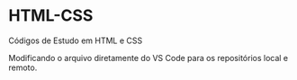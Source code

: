 # HTML-CSS
 Códigos de Estudo em HTML e CSS

Modificando o arquivo diretamente do VS Code para os
repositórios local e remoto.